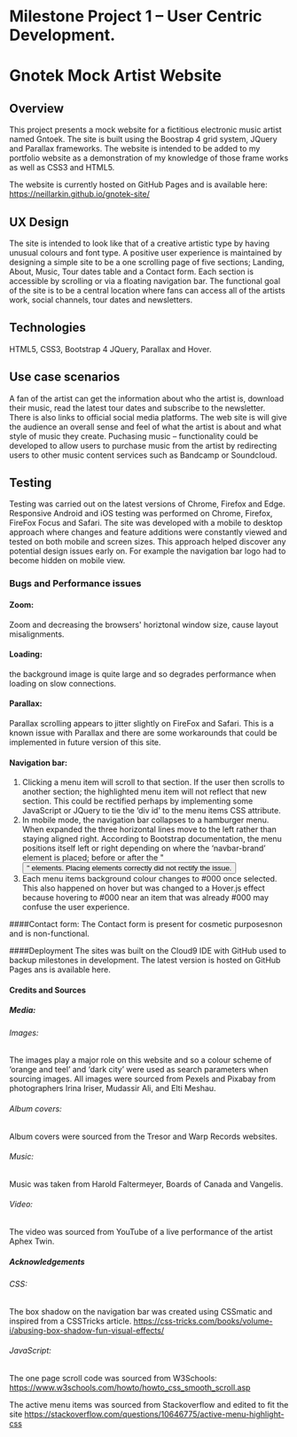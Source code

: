 # Milestone Project 1 – User Centric Development.
# Gnotek Mock Artist Website

## Overview
This project presents a mock website for a fictitious electronic music artist named Gntoek. 
The site is built using the Boostrap 4 grid system, JQuery and Parallax frameworks. 
The website is intended to be added to my portfolio website as a demonstration of my knowledge of those frame works as well as CSS3 and HTML5.

The website is currently hosted on GitHub Pages and is available here: https://neillarkin.github.io/gnotek-site/

## UX Design
The site is intended to look like that of a creative artistic type by having unusual colours and font type. 
A positive user experience is maintained by designing a simple site to be a one scrolling page of five sections; Landing, About, Music, Tour dates table and a Contact form. 
Each section is accessible by scrolling or via a floating navigation bar. The functional goal of the site is to be a central location where fans can access all of the artists work, social channels, tour dates and newsletters.

## Technologies
HTML5, CSS3, Bootstrap 4 JQuery, Parallax and Hover.

## Use case scenarios
A fan of the artist can get the information about who the artist is, download their music, read the latest tour dates and subscribe to the newsletter. 
There is also links to official social media platforms. The web site is will give the audience an overall sense and feel of what the artist is about and what style of music they create.
Puchasing music – functionality could be developed to allow users to purchase music from the artist by redirecting users to other music content services such as Bandcamp or Soundcloud.

## Testing
Testing was carried out on the latest versions of Chrome, Firefox and Edge. Responsive Android and iOS testing was performed on Chrome, Firefox, FireFox Focus and Safari.
The site was developed with a mobile to desktop approach where changes and feature additions were  constantly viewed and tested on both mobile and screen sizes. This approach helped discover any potential design issues early on. 
For example the navigation bar logo had to become hidden on mobile view.

### Bugs and  Performance issues
#### Zoom:
Zoom and decreasing the browsers' horiztonal window size, cause layout misalignments.
#### Loading:
the background image is quite large and so degrades performance when loading on slow connections.
#### Parallax:
Parallax scrolling appears to jitter slightly on FireFox and Safari. This is a known issue with Parallax and there are some workarounds that could be implemented in future version of this site.

#### Navigation bar:
1) Clicking a menu item will scroll to that section. If the user then scrolls to another section; the highlighted menu item will not reflect that new section. This could be rectified perhaps by implementing some JavaScript or JQuery to tie the ‘div id’ to the menu items CSS attribute.
2) In mobile mode, the navigation bar collapses to a hamburger menu. When expanded the   three horizontal lines move to the left rather than staying aligned right. According to Bootstrap documentation, the menu positions itself left or right depending on where the ‘navbar-brand’  element is placed;  before or after the "<button>" elements. Placing elements correctly did not rectify the issue.
3) Each menu items background colour changes to #000 once selected. This also happened on hover but was changed to a Hover.js effect because hovering to #000 near an item that was already #000 may confuse the user experience.

####Contact form:
The Contact form is present for cosmetic purposesnon and is non-functional.

####Deployment
The sites was built on the Cloud9 IDE with GitHub used to backup milestones in development. The latest version is hosted on GitHub Pages ans is available here.

#### Credits and Sources

##### Media:
###### Images:
The images play a major role on this website and so a colour scheme of ‘orange and teel’  and ‘dark city’ were used as search parameters when sourcing images. All images were sourced from Pexels and Pixabay from photographers Irina Iriser, Mudassir Ali, and Elti Meshau. 

###### Album covers:
Album covers were sourced from the Tresor and Warp Records websites.

###### Music:
Music was taken from Harold Faltermeyer, Boards of Canada and Vangelis.

###### Video:
The video was sourced from YouTube of a live performance of the artist Aphex Twin.

##### Acknowledgements
###### CSS:
The box shadow on the navigation bar was created using CSSmatic and inspired from a CSSTricks article. https://css-tricks.com/books/volume-i/abusing-box-shadow-fun-visual-effects/ 


###### JavaScript:
The one page scroll code was sourced from W3Schools: https://www.w3schools.com/howto/howto_css_smooth_scroll.asp

The active menu items was sourced from Stackoverflow and edited to fit the site
https://stackoverflow.com/questions/10646775/active-menu-highlight-css 